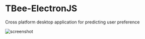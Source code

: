 # TBee-ElectronJS
Cross platform desktop application for predicting user preference

![screenshot](https://user-images.githubusercontent.com/40846909/56845909-de6d1100-68e5-11e9-8c62-31df4ce40884.jpg)
